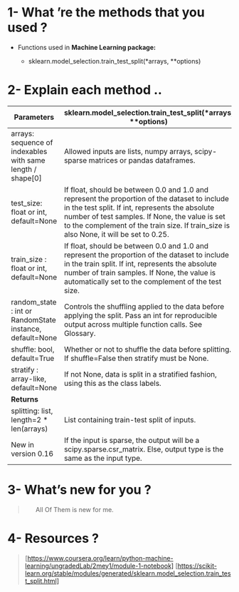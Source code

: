 # 1- What ’re the methods that you used ?

<ul>
  <li> Functions used in <b> Machine Learning package:</b> </li>
  <ul>
    <li>sklearn.model_selection.train_test_split(*arrays, **options)</li>
  </ul>
 </ul>

# 2- Explain each method ..

|Parameters|            <b>sklearn.model_selection.train_test_split(*arrays, **options)</b>|
|----------|-------------------------------------------------|
|arrays: sequence of indexables with same length / shape[0] | Allowed inputs are lists, numpy arrays, scipy-sparse matrices or pandas dataframes.|
|test_size: float or int, default=None| If float, should be between 0.0 and 1.0 and represent the proportion of the dataset to include in the test split. If int, represents the absolute number of test samples. If None, the value is set to the complement of the train size. If train_size is also None, it will be set to 0.25.|
|train_size : float or int, default=None| If float, should be between 0.0 and 1.0 and represent the proportion of the dataset to include in the train split. If int, represents the absolute number of train samples. If None, the value is automatically set to the complement of the test size.|
|random_state : int or RandomState instance, default=None| Controls the shuffling applied to the data before applying the split. Pass an int for reproducible output across multiple function calls. See Glossary.|
|shuffle: bool, default=True| Whether or not to shuffle the data before splitting. If shuffle=False then stratify must be None.|
|stratify : array-like, default=None| If not None, data is split in a stratified fashion, using this as the class labels.|
|**Returns**||
|splitting: list, length=2 * len(arrays)| List containing train-test split of inputs.|
|New in version 0.16| If the input is sparse, the output will be a scipy.sparse.csr_matrix. Else, output type is the same as the input type.|

# 3- What’s new for you ?
> <ul>
> All Of Them is new for me.
> </ul>

# 4- Resources ? 

> [https://www.coursera.org/learn/python-machine-learning/ungradedLab/2mey1/module-1-notebook]
> [https://scikit-learn.org/stable/modules/generated/sklearn.model_selection.train_test_split.html]


